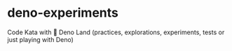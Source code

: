 # deno-experiments
Code Kata with 🦕 Deno Land  (practices, explorations, experiments, tests or just playing with Deno)
